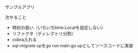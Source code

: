 サンプルアプリ

次やること
- 時刻の扱い（いちいちtime.Localを設定しない）
- リファクタ（ディレクトリ分割）
- cobra入れる
- sql-migrate upをgo run main.go upとしてソースコードに実装
